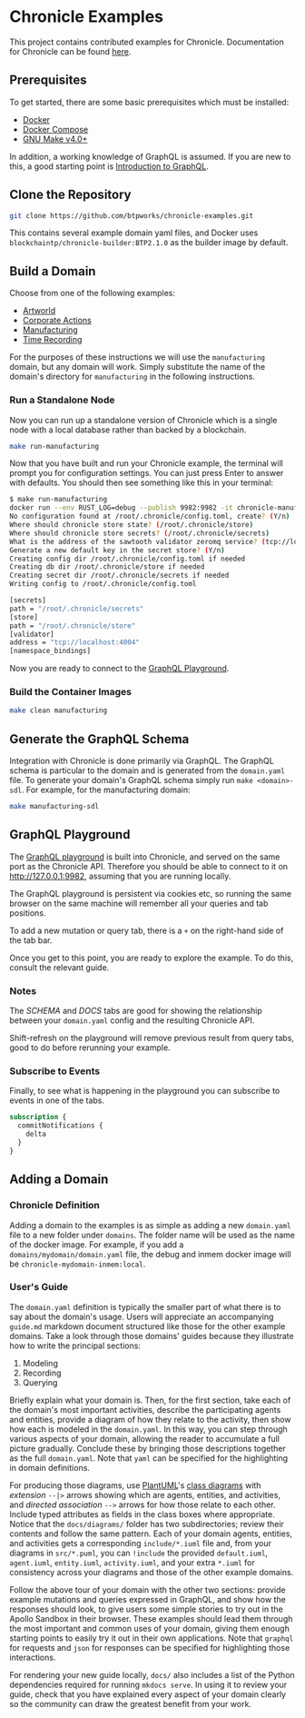 # Chronicle Examples

This project contains contributed examples for Chronicle.  Documentation for
Chronicle can be found
[here](https://docs.btp.works/chronicle/).

## Prerequisites

To get started, there are some basic prerequisites which must be installed:

* [Docker](https://docs.docker.com/install/)
* [Docker Compose](https://docs.docker.com/compose/install/)
* [GNU Make v4.0+](https://www.gnu.org/software/make/)

In addition, a working knowledge of GraphQL is assumed. If you are new to this,
a good starting point is [Introduction to GraphQL](https://graphql.org/learn/).

## Clone the Repository

```bash
git clone https://github.com/btpworks/chronicle-examples.git
```

This contains several example domain yaml files, and Docker uses
`blockchaintp/chronicle-builder:BTP2.1.0` as the builder image by default.

## Build a Domain

Choose from one of the following examples:

* [Artworld](./domains/artworld/guide)
* [Corporate Actions](./domains/corporate-actions/guide)
* [Manufacturing](./domains/manufacturing/guide)
* [Time Recording](./domains/time-recording/guide)

For the purposes of these instructions we will use the `manufacturing` domain,
but any domain will work.  Simply substitute the name of the domain's directory
for `manufacturing` in the following instructions.

### Run a Standalone Node

Now you can run up a standalone version of Chronicle which is a single node with
a local database rather than backed by a blockchain.

```bash
make run-manufacturing
```

Now that you have built and run your Chronicle example, the terminal will
prompt you for configuration settings. You can just press Enter to answer with
defaults. You should then see something like this in your terminal:

```bash
$ make run-manufacturing
docker run --env RUST_LOG=debug --publish 9982:9982 -it chronicle-manufacturing-inmem:local --console-logging pretty serve-graphql --interface 0.0.0.0:9982 --open
No configuration found at /root/.chronicle/config.toml, create? (Y/n)
Where should chronicle store state? (/root/.chronicle/store)
Where should chronicle store secrets? (/root/.chronicle/secrets)
What is the address of the sawtooth validator zeromq service? (tcp://localhost:4004)
Generate a new default key in the secret store? (Y/n)
Creating config dir /root/.chronicle/config.toml if needed
Creating db dir /root/.chronicle/store if needed
Creating secret dir /root/.chronicle/secrets if needed
Writing config to /root/.chronicle/config.toml

[secrets]
path = "/root/.chronicle/secrets"
[store]
path = "/root/.chronicle/store"
[validator]
address = "tcp://localhost:4004"
[namespace_bindings]
```

Now you are ready to connect to the [GraphQL Playground](#graphql-playground).

### Build the Container Images

```bash
make clean manufacturing
```

## Generate the GraphQL Schema

Integration with Chronicle is done primarily via GraphQL. The GraphQL schema is
particular to the domain and is generated from the `domain.yaml` file. To
generate your domain's GraphQL schema simply run
`make <domain>-sdl`.  For example, for the manufacturing domain:

```bash
make manufacturing-sdl
```

## GraphQL Playground

The [GraphQL playground](https://github.com/graphql/graphql-playground) is built
into Chronicle, and served on the same port as the Chronicle API. Therefore you
should be able to connect to it on <http://127.0.0.1:9982>, assuming that you
are running locally.

The GraphQL playground is persistent via cookies etc, so running the same
browser on the same machine will remember all your queries and tab positions.

To add a new mutation or query tab, there is a `+` on the right-hand side of the
tab bar.

Once you get to this point, you are ready to explore the example. To do this,
consult the relevant guide.

### Notes

The *SCHEMA* and *DOCS* tabs are good for showing the relationship between
your `domain.yaml` config and the resulting Chronicle API.

Shift-refresh on the playground will remove previous result from query tabs,
good to do before rerunning your example.

### Subscribe to Events

Finally, to see what is happening in the playground you can subscribe to events
in one of the tabs.

```graphql
subscription {
  commitNotifications {
    delta
  }
}
```

## Adding a Domain

### Chronicle Definition

Adding a domain to the examples is as simple as adding a new `domain.yaml` file
to a new folder under `domains`.  The folder name will be used as the name of
the docker image.  For example, if you add a `domains/mydomain/domain.yaml`
file, the debug and inmem docker image will be `chronicle-mydomain-inmem:local`.

### User's Guide

The `domain.yaml` definition is typically the smaller part of what there is to
say about the domain's usage. Users will appreciate an accompanying `guide.md`
markdown document structured like those for the other example domains. Take a
look through those domains' guides because they illustrate how to write the
principal sections:

1. Modeling
2. Recording
3. Querying

Briefly explain what your domain is. Then, for the first section, take each
of the domain's most important activities, describe the participating agents
and entities, provide a diagram of how they relate to the activity, then show
how each is modeled in the `domain.yaml`. In this way, you can step through
various aspects of your domain, allowing the reader to accumulate a full
picture gradually. Conclude these by bringing those descriptions together as
the full `domain.yaml`. Note that `yaml` can be specified for the highlighting
in domain definitions.

For producing those diagrams, use [PlantUML](https://plantuml.com/)'s [class
diagrams](https://plantuml.com/class-diagram) with *extension* `--|>` arrows
showing which are agents, entities, and activities, and *directed association*
`-->` arrows for how those relate to each other. Include typed attributes as
fields in the class boxes where appropriate. Notice that the `docs/diagrams/`
folder has two subdirectories; review their contents and follow the same
pattern. Each of your domain agents, entities, and activities gets a
corresponding `include/*.iuml` file and, from your diagrams in `src/*.puml`,
you can `!include` the provided `default.iuml`, `agent.iuml`, `entity.iuml`,
`activity.iuml`, and your extra `*.iuml` for consistency across your diagrams
and those of the other example domains.

Follow the above tour of your domain with the other two sections: provide
example mutations and queries expressed in GraphQL, and show how the responses
should look, to give users some simple stories to try out in the Apollo
Sandbox in their browser. These examples should lead them through the most
important and common uses of your domain, giving them enough starting points
to easily try it out in their own applications. Note that `graphql` for
requests and `json` for responses can be specified for highlighting those
interactions.

For rendering your new guide locally, `docs/` also includes a list of the
Python dependencies required for running `mkdocs serve`. In using it to review
your guide, check that you have explained every aspect of your domain clearly
so the community can draw the greatest benefit from your work.
